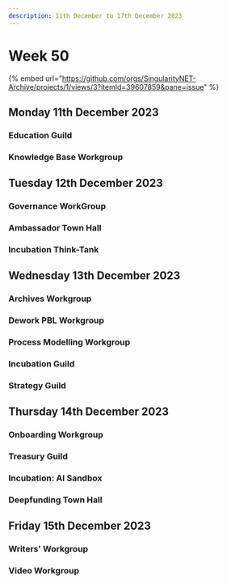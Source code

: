 ```yaml
---
description: 11th December to 17th December 2023
---
```


# Week 50

{% embed url="https://github.com/orgs/SingularityNET-Archive/projects/1/views/3?itemId=39607859&pane=issue" %}

## Monday 11th December 2023 <a href="#docs-internal-guid-88f01840-7fff-8a29-9f95-34364556922c" id="docs-internal-guid-88f01840-7fff-8a29-9f95-34364556922c"></a>

### Education Guild

### Knowledge Base Workgroup

## Tuesday 12th December 2023

### Governance WorkGroup

### Ambassador Town Hall

### Incubation Think-Tank

## Wednesday 13th December 2023

### Archives Workgroup

### Dework PBL Workgroup

### Process Modelling Workgroup

### Incubation Guild

### Strategy Guild

## Thursday 14th December 2023

### Onboarding Workgroup

### Treasury Guild

### Incubation: AI Sandbox

### Deepfunding Town Hall

## Friday 15th December 2023

### Writers' Workgroup

### Video Workgroup
